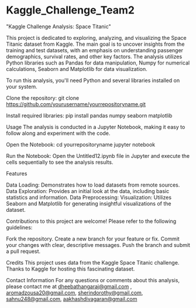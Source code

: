 # Kaggle_Challenge_Team2

"Kaggle Challenge Analysis: Space Titanic"

This project is dedicated to exploring, analyzing, and visualizing the Space Titanic dataset from Kaggle. The main goal is to uncover insights from the training and test datasets, with an emphasis on understanding passenger demographics, survival rates, and other key factors. The analysis utilizes Python libraries such as Pandas for data manipulation, Numpy for numerical calculations, Seaborn and Matplotlib for data visualization.

To run this analysis, you'll need Python and several libraries installed on your system.

Clone the repository: git clone https://github.com/yourusername/yourrepositoryname.git

Install required libraries: pip install pandas numpy seaborn matplotlib

Usage
The analysis is conducted in a Jupyter Notebook, making it easy to follow along and experiment with the code.

Open the Notebook: 
cd yourrepositoryname
jupyter notebook


Run the Notebook:
Open the Untitled12.ipynb file in Jupyter and execute the cells sequentially to see the analysis results.

Features

Data Loading: Demonstrates how to load datasets from remote sources.
Data Exploration: Provides an initial look at the data, including basic statistics and information.
Data Preprocessing: 
Visualization: Utilizes Seaborn and Matplotlib for generating insightful visualizations of the dataset.

Contributions to this project are welcome! Please refer to the following guidelines:

Fork the repository.
Create a new branch for your feature or fix.
Commit your changes with clear, descriptive messages.
Push the branch and submit a pull request.

Credits
This project uses data from the Kaggle Space Titanic challenge. Thanks to Kaggle for hosting this fascinating dataset.


Contact Information
For any questions or comments about this analysis, please contact me at dheebathangaraj@gmail.com , aromadzousa20@gmail.com, sherindorothy@gmail.com, sahnu248@gmail.com, aakhashdivagaran@gmail.com
